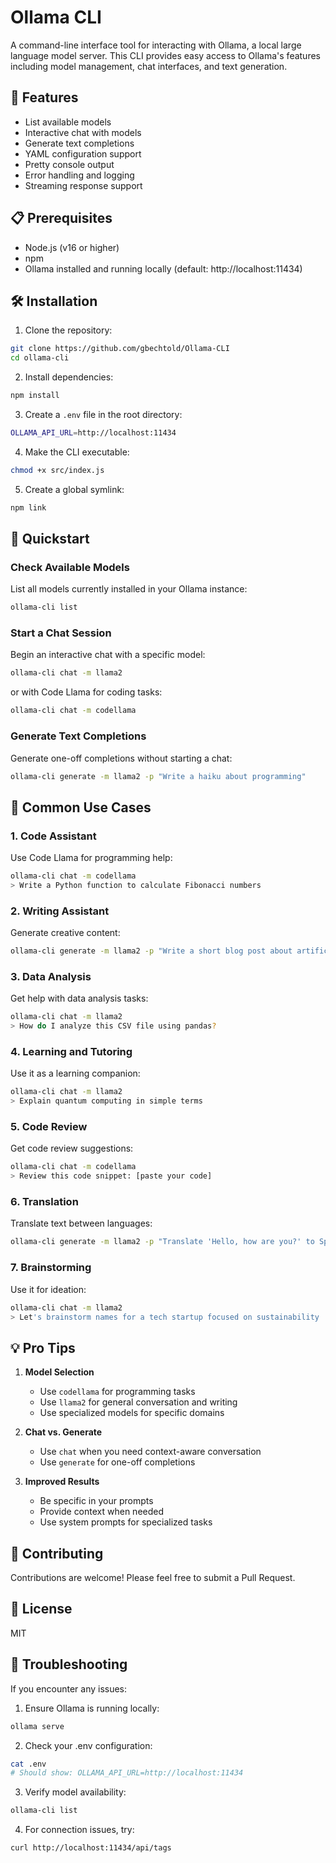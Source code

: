 # Ollama CLI

A command-line interface tool for interacting with Ollama, a local large language model server. This CLI provides easy access to Ollama's features including model management, chat interfaces, and text generation.

## 🚀 Features

- List available models
- Interactive chat with models
- Generate text completions
- YAML configuration support
- Pretty console output
- Error handling and logging
- Streaming response support

## 📋 Prerequisites

- Node.js (v16 or higher)
- npm
- Ollama installed and running locally (default: http://localhost:11434)

## 🛠️ Installation

1. Clone the repository:

```bash
git clone https://github.com/gbechtold/Ollama-CLI
cd ollama-cli
```

2. Install dependencies:

```bash
npm install
```

3. Create a `.env` file in the root directory:

```bash
OLLAMA_API_URL=http://localhost:11434
```

4. Make the CLI executable:

```bash
chmod +x src/index.js
```

5. Create a global symlink:

```bash
npm link
```

## 🚀 Quickstart

### Check Available Models

List all models currently installed in your Ollama instance:

```bash
ollama-cli list
```

### Start a Chat Session

Begin an interactive chat with a specific model:

```bash
ollama-cli chat -m llama2
```

or with Code Llama for coding tasks:

```bash
ollama-cli chat -m codellama
```

### Generate Text Completions

Generate one-off completions without starting a chat:

```bash
ollama-cli generate -m llama2 -p "Write a haiku about programming"
```

## 📝 Common Use Cases

### 1. Code Assistant

Use Code Llama for programming help:

```bash
ollama-cli chat -m codellama
> Write a Python function to calculate Fibonacci numbers
```

### 2. Writing Assistant

Generate creative content:

```bash
ollama-cli generate -m llama2 -p "Write a short blog post about artificial intelligence"
```

### 3. Data Analysis

Get help with data analysis tasks:

```bash
ollama-cli chat -m llama2
> How do I analyze this CSV file using pandas?
```

### 4. Learning and Tutoring

Use it as a learning companion:

```bash
ollama-cli chat -m llama2
> Explain quantum computing in simple terms
```

### 5. Code Review

Get code review suggestions:

```bash
ollama-cli chat -m codellama
> Review this code snippet: [paste your code]
```

### 6. Translation

Translate text between languages:

```bash
ollama-cli generate -m llama2 -p "Translate 'Hello, how are you?' to Spanish, French, and German"
```

### 7. Brainstorming

Use it for ideation:

```bash
ollama-cli chat -m llama2
> Let's brainstorm names for a tech startup focused on sustainability
```

## 💡 Pro Tips

1. **Model Selection**

   - Use `codellama` for programming tasks
   - Use `llama2` for general conversation and writing
   - Use specialized models for specific domains

2. **Chat vs. Generate**

   - Use `chat` when you need context-aware conversation
   - Use `generate` for one-off completions

3. **Improved Results**
   - Be specific in your prompts
   - Provide context when needed
   - Use system prompts for specialized tasks

## 🤝 Contributing

Contributions are welcome! Please feel free to submit a Pull Request.

## 📄 License

MIT

## 🐛 Troubleshooting

If you encounter any issues:

1. Ensure Ollama is running locally:

```bash
ollama serve
```

2. Check your .env configuration:

```bash
cat .env
# Should show: OLLAMA_API_URL=http://localhost:11434
```

3. Verify model availability:

```bash
ollama-cli list
```

4. For connection issues, try:

```bash
curl http://localhost:11434/api/tags
```
